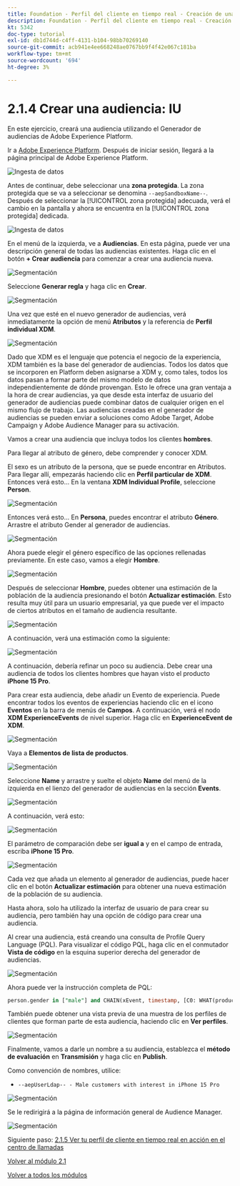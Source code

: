 ```yaml
---
title: Foundation - Perfil del cliente en tiempo real - Creación de una audiencia - IU
description: Foundation - Perfil del cliente en tiempo real - Creación de una audiencia - IU
kt: 5342
doc-type: tutorial
exl-id: db1d744d-c4ff-4131-b104-98bb70269140
source-git-commit: acb941e4ee668248ae0767bb9f4f42e067c181ba
workflow-type: tm+mt
source-wordcount: '694'
ht-degree: 3%

---
```


# 2.1.4 Crear una audiencia: IU

En este ejercicio, creará una audiencia utilizando el Generador de audiencias de Adobe Experience Platform.

Ir a [Adobe Experience Platform](https://experience.adobe.com/platform). Después de iniciar sesión, llegará a la página principal de Adobe Experience Platform.

![Ingesta de datos](./../../../modules/datacollection/module1.2/images/home.png)

Antes de continuar, debe seleccionar una **zona protegida**. La zona protegida que se va a seleccionar se denomina ``--aepSandboxName--``. Después de seleccionar la [!UICONTROL zona protegida] adecuada, verá el cambio en la pantalla y ahora se encuentra en la [!UICONTROL zona protegida] dedicada.

![Ingesta de datos](./../../../modules/datacollection/module1.2/images/sb1.png)

En el menú de la izquierda, ve a **Audiencias**. En esta página, puede ver una descripción general de todas las audiencias existentes. Haga clic en el botón **+ Crear audiencia** para comenzar a crear una audiencia nueva.

![Segmentación](./images/menuseg.png)

Seleccione **Generar regla** y haga clic en **Crear**.

![Segmentación](./images/menusegbr.png)

Una vez que esté en el nuevo generador de audiencias, verá inmediatamente la opción de menú **Atributos** y la referencia de **Perfil individual XDM**.

![Segmentación](./images/segmentationui.png)

Dado que XDM es el lenguaje que potencia el negocio de la experiencia, XDM también es la base del generador de audiencias. Todos los datos que se incorporen en Platform deben asignarse a XDM y, como tales, todos los datos pasan a formar parte del mismo modelo de datos independientemente de dónde provengan. Esto le ofrece una gran ventaja a la hora de crear audiencias, ya que desde esta interfaz de usuario del generador de audiencias puede combinar datos de cualquier origen en el mismo flujo de trabajo. Las audiencias creadas en el generador de audiencias se pueden enviar a soluciones como Adobe Target, Adobe Campaign y Adobe Audience Manager para su activación.

Vamos a crear una audiencia que incluya todos los clientes **hombres**.

Para llegar al atributo de género, debe comprender y conocer XDM.

El sexo es un atributo de la persona, que se puede encontrar en Atributos. Para llegar allí, empezarás haciendo clic en **Perfil particular de XDM**. Entonces verá esto... En la ventana **XDM Individual Profile**, seleccione **Person**.

![Segmentación](./images/person.png)

Entonces verá esto... En **Persona**, puedes encontrar el atributo **Género**. Arrastre el atributo Gender al generador de audiencias.

![Segmentación](./images/gender.png)

Ahora puede elegir el género específico de las opciones rellenadas previamente. En este caso, vamos a elegir **Hombre**.

![Segmentación](./images/genderselection.png)

Después de seleccionar **Hombre**, puedes obtener una estimación de la población de la audiencia presionando el botón **Actualizar estimación**. Esto resulta muy útil para un usuario empresarial, ya que puede ver el impacto de ciertos atributos en el tamaño de audiencia resultante.

![Segmentación](./images/segmentpreview.png)

A continuación, verá una estimación como la siguiente:

![Segmentación](./images/segmentpreviewest.png)

A continuación, debería refinar un poco su audiencia. Debe crear una audiencia de todos los clientes hombres que hayan visto el producto **iPhone 15 Pro**.

Para crear esta audiencia, debe añadir un Evento de experiencia. Puede encontrar todos los eventos de experiencias haciendo clic en el icono **Eventos** en la barra de menús de **Campos**. A continuación, verá el nodo **XDM ExperienceEvents** de nivel superior. Haga clic en **ExperienceEvent de XDM**.

![Segmentación](./images/findee.png)

Vaya a **Elementos de lista de productos**.

![Segmentación](./images/plitems.png)

Seleccione **Name** y arrastre y suelte el objeto **Name** del menú de la izquierda en el lienzo del generador de audiencias en la sección **Events**.

![Segmentación](./images/eeweb.png)

A continuación, verá esto:

![Segmentación](./images/eewebpdtlname.png)

El parámetro de comparación debe ser **igual a** y en el campo de entrada, escriba **iPhone 15 Pro**.

![Segmentación](./images/pv.png)

Cada vez que añada un elemento al generador de audiencias, puede hacer clic en el botón **Actualizar estimación** para obtener una nueva estimación de la población de su audiencia.

Hasta ahora, solo ha utilizado la interfaz de usuario de para crear su audiencia, pero también hay una opción de código para crear una audiencia.

Al crear una audiencia, está creando una consulta de Profile Query Language (PQL). Para visualizar el código PQL, haga clic en el conmutador **Vista de código** en la esquina superior derecha del generador de audiencias.

![Segmentación](./images/codeview.png)

Ahora puede ver la instrucción completa de PQL:

```sql
person.gender in ["male"] and CHAIN(xEvent, timestamp, [C0: WHAT(productListItems.exists(name.equals("iPhone 15 Pro", false)))])
```

También puede obtener una vista previa de una muestra de los perfiles de clientes que forman parte de esta audiencia, haciendo clic en **Ver perfiles**.

![Segmentación](./images/previewprofilesdtl.png)

Finalmente, vamos a darle un nombre a su audiencia,
establezca el **método de evaluación** en **Transmisión** y haga clic en **Publish**.

Como convención de nombres, utilice:

- `--aepUserLdap-- - Male customers with interest in iPhone 15 Pro`

![Segmentación](./images/segmentname.png)

Se le redirigirá a la página de información general de Audience Manager.

![Segmentación](./images/savedsegment.png)

Siguiente paso: [2.1.5 Ver tu perfil de cliente en tiempo real en acción en el centro de llamadas](./ex5.md)

[Volver al módulo 2.1](./real-time-customer-profile.md)

[Volver a todos los módulos](../../../overview.md)
